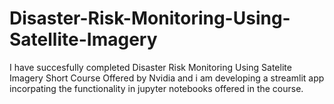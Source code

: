 # Disaster-Risk-Monitoring-Using-Satellite-Imagery

I have succesfully completed Disaster Risk Monitoring Using Satelite Imagery Short Course Offered by Nvidia and i am developing a streamlit app incorpating the functionality in jupyter notebooks offered in the course.